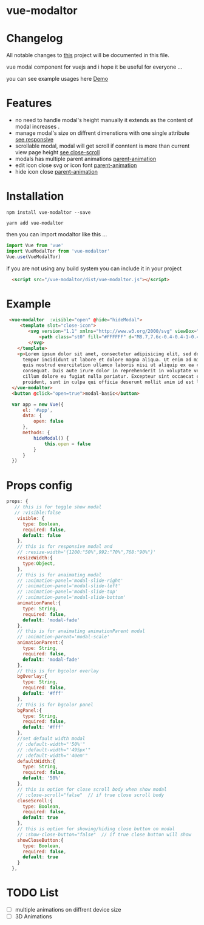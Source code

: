 # vue-modaltor
# Changelog
All notable changes to [this](https://github.com/davodaslanifakor/modaltor/blob/master/changelog.md) project will be documented in this file.

 vue modal component for vuejs and i hope it be useful for everyone ...

you can see example usages here
[Demo](https://davodaslanifakor.github.io/modaltor)

# Features
* no need to handle modal's height manually it extends as the content of modal increases .
* manage modal's size on diffrent dimenstions with one single attribute [see responsive](https://davodaslanifakor.github.io/modaltor#responsive)
* scrollable modal, modal will get scroll if conntent is more than current view page height [see close-scroll](https://davodaslanifakor.github.io/modaltor#close-scroll)
* modals has multiple parent animations [parent-animation](https://davodaslanifakor.github.io/modaltor#animation-parent)
* edit icon close svg or icon font [parent-animation](https://davodaslanifakor.github.io/modaltor#svg)
* hide icon close [parent-animation](https://davodaslanifakor.github.io/modaltor#show-close-button)


# Installation

``` NPM
npm install vue-modaltor --save
```

``` YARN
yarn add vue-modaltor
```

then you can import modaltor like this ...

```js
import Vue from 'vue'
import VueModalTor from 'vue-modaltor'
Vue.use(VueModalTor)
```

if you are not using any build system you can include it in your project

```html
  <script src="/vue-modaltor/dist/vue-modaltor.js"></script>
```

# Example
```html
 <vue-modaltor  :visible="open" @hide="hideModal">
	 <template slot="close-icon">
        <svg version="1.1" xmlns="http://www.w3.org/2000/svg" viewBox="0 0 40 40" width="20" height="20" xml:space="preserve">
            <path class="st0" fill="#FFFFFF" d="M8.7,7.6c-0.4-0.4-1-0.4-1.4,0C6.9,8,6.9,8.6,7.3,9l11,11l-11,11c-0.4,0.4-0.4,1,0,1.4c0.4,0.4,1,0.4,1.4,0 l11-11l11,11c0.4,0.4,1,0.4,1.4,0c0.4-0.4,0.4-1,0-1.4l-11-11L32,9c0.4-0.4,0.4-1,0-1.4c-0.4-0.4-1-0.4-1.4,0l-11,11L8.7,7.6z"/>
        </svg>
    </template>
    <p>Lorem ipsum dolor sit amet, consectetur adipisicing elit, sed do eiusmod
      tempor incididunt ut labore et dolore magna aliqua. Ut enim ad minim veniam,
      quis nostrud exercitation ullamco laboris nisi ut aliquip ex ea commodo
      consequat. Duis aute irure dolor in reprehenderit in voluptate velit esse
      cillum dolore eu fugiat nulla pariatur. Excepteur sint occaecat cupidatat non
      proident, sunt in culpa qui officia deserunt mollit anim id est laborum.</p>
  </vue-modaltor>
  <button @click="open=true">modal-basic</button>

```
```js
  var app = new Vue({
      el: '#app',
      data: {
          open: false
      },
      methods: {
          hideModal() {
              this.open = false
          }
      }
  })
```
# Props config

```js
props: {
   // this is for toggle show modal
   // :visible:false
    visible: {
      type: Boolean,
      required: false,
      default: false
    },
    // this is for responsive modal and
    // :resize-width='{1200:"50%",992:"70%",768:"90%"}'
    resizeWidth:{
      type:Object,
    },
    // this is for anaimating modal
    // :animation-panel='modal-slide-right'
    // :animation-panel='modal-slide-left'
    // :animation-panel='modal-slide-top'
    // :animation-panel='modal-slide-bottom'
    animationPanel:{
      type: String,
      required: false,
      default: 'modal-fade'
    },
    // this is for anaimating animationParent modal
    // :animation-parent='modal-scale'
    animationParent:{
      type: String,
      required: false,
      default: 'modal-fade'
    },
    // this is for bgcolor overlay
    bgOverlay:{
      type: String,
      required: false,
      default: '#fff'
    },
    // this is for bgcolor panel
    bgPanel:{
      type: String,
      required: false,
      default: '#fff'
    },
    //set default width modal
    // :default-width="'50%'"
    // :default-width="'495px'"
    // :default-width="'40em'"
    defaultWidth:{
      type: String,
      required: false,
      default: '50%'
    },
    // this is option for close scroll body when show modal
    // :close-scroll="false"  // if true close scroll body
    closeScroll:{
      type: Boolean,
      required: false,
      default: true
    },
    // this is option for showing/hiding close button on modal
    // :show-close-button="false"  // if true close button will show
    showCloseButton:{
      type: Boolean,
      required: false,
      default: true
    }
  },

```

# TODO List
- [ ] multiple animations on diffrent device size
- [ ] 3D Animations
